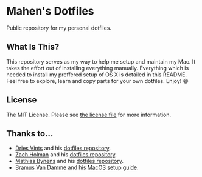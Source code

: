 
# Mahen's Dotfiles

Public repository for my personal dotfiles.

## What Is This?

This repository serves as my way to help me setup and maintain my Mac. It takes the effort out of installing everything manually. Everything which is needed to install my preffered setup of OS X is detailed in this README. Feel free to explore, learn and copy parts for your own dotfiles. Enjoy! :smile:

## License

The MIT License. Please see [the license file](license.md) for more information.

## Thanks to…

* [Dries Vints](https://driesvints.com/) and his [dotfiles repository](https://github.com/driesvints/dotfiles/tree/7cb1ea6eff77921d16a3376a2172f96425e93181).
* [Zach Holman](https://github.com/holman) and his [dotfiles repository](https://github.com/holman/dotfiles).
* [Mathias Bynens](https://github.com/mathiasbynens) and his [dotfiles repository](https://github.com/mathiasbynens/dotfiles).
* [Bramus Van Damme](https://github.com/bramus) and his [MacOS setup guide](https://github.com/bramus/freshinstall).
